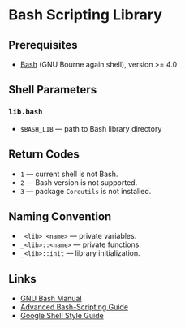# Bash Scripting Library

## Prerequisites

- [Bash](https://www.gnu.org/software/bash/) (GNU Bourne again shell), version >= 4.0

## Shell Parameters

### `lib.bash`

- `$BASH_LIB` — path to Bash library directory

## Return Codes

- `1` — current shell is not Bash.
- `2` — Bash version is not supported.
- `3` — package `Coreutils` is not installed.

## Naming Convention

- `_<lib>_<name>` — private variables.
- `_<lib>::<name>` — private functions.
- `_<lib>::init` — library initialization.

## Links

- [GNU Bash Manual](https://www.gnu.org/software/bash/manual/)
- [Advanced Bash-Scripting Guide](https://tldp.org/LDP/abs/html/)
- [Google Shell Style Guide](https://google.github.io/styleguide/shell.xml)

